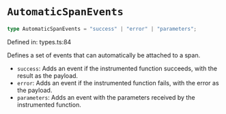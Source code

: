# `AutomaticSpanEvents`

```ts
type AutomaticSpanEvents = "success" | "error" | "parameters";
```

Defined in: types.ts:84

Defines a set of events that can automatically be attached to a span.

- `success`: Adds an event if the instrumented function succeeds, with the result as the payload.
- `error`: Adds an event if the instrumented function fails, with the error as the payload.
- `parameters`: Adds an event with the parameters received by the instrumented function.
